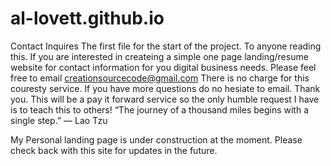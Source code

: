 # al-lovett.github.io
Contact Inquires
The first file for the start of the project. 
To anyone reading this. If you are interested in createing a simple one page landing/resume website for contact information for you digital business needs.
Please feel free to email creationsourcecode@gmail.com
There is no charge for this couresty service. If you have more questions do no hesiate to email. Thank you.
This will be a pay it forward service so the only humble request I have is to teach this to others!
“The journey of a thousand miles begins with a single step.”
― Lao Tzu

My Personal landing page is under construction at the moment. Please check back with this site for updates in the future. 
